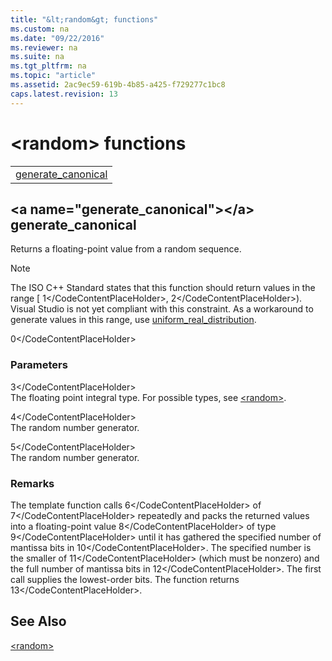 ```yaml
---
title: "&lt;random&gt; functions"
ms.custom: na
ms.date: "09/22/2016"
ms.reviewer: na
ms.suite: na
ms.tgt_pltfrm: na
ms.topic: "article"
ms.assetid: 2ac9ec59-619b-4b85-a425-f729277c1bc8
caps.latest.revision: 13
---
```

# &lt;random&gt; functions
||  
|-|  
|[generate_canonical](#generate_canonical)|  
  
##  \<a name="generate_canonical">\</a>  generate_canonical  
 Returns a floating-point value from a random sequence.  
  
> [!NOTE]
>  The ISO C++ Standard states that this function should return values in the range [ <CodeContentPlaceHolder>1\</CodeContentPlaceHolder>, <CodeContentPlaceHolder>2\</CodeContentPlaceHolder>). Visual Studio is not yet compliant with this constraint. As a workaround to generate values in this range, use [uniform_real_distribution](../vs140/uniform_real_distribution-class.md).  
  
<CodeContentPlaceHolder>0\</CodeContentPlaceHolder>  
### Parameters  
 <CodeContentPlaceHolder>3\</CodeContentPlaceHolder>  
 The floating point integral type. For possible types, see [\<random>](../vs140/-random-.md).  
  
 <CodeContentPlaceHolder>4\</CodeContentPlaceHolder>  
 The random number generator.  
  
 <CodeContentPlaceHolder>5\</CodeContentPlaceHolder>  
 The random number generator.  
  
### Remarks  
 The template function calls <CodeContentPlaceHolder>6\</CodeContentPlaceHolder> of <CodeContentPlaceHolder>7\</CodeContentPlaceHolder> repeatedly and packs the returned values into a floating-point value <CodeContentPlaceHolder>8\</CodeContentPlaceHolder> of type <CodeContentPlaceHolder>9\</CodeContentPlaceHolder> until it has gathered the specified number of mantissa bits in <CodeContentPlaceHolder>10\</CodeContentPlaceHolder>. The specified number is the smaller of <CodeContentPlaceHolder>11\</CodeContentPlaceHolder> (which must be nonzero) and the full number of mantissa bits in <CodeContentPlaceHolder>12\</CodeContentPlaceHolder>. The first call supplies the lowest-order bits. The function returns <CodeContentPlaceHolder>13\</CodeContentPlaceHolder>.  
  
## See Also  
 [&lt;random&gt;](../vs140/-random-.md)